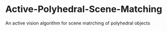 # Active-Polyhedral-Scene-Matching
An active vision algorithm for scene matrching of polyhedral objects
